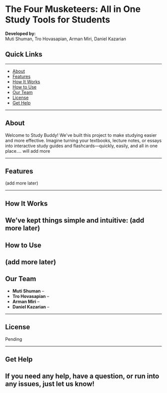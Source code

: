 # The Four Musketeers: All in One Study Tools for Students

**Developed by:**  
Muti Shuman, Tro Hovasapian, Arman Miri, Daniel Kazarian

## Quick Links
-------------------------------
- [About](#about)
- [Features](#features)
- [How It Works](#how-it-works)
- [How to Use](#how-to-use)
- [Our Team](#our-team)
- [License](#license)
- [Get Help](#get-help)
-------------------------------
## About

Welcome to Study Buddy! We've built this project to make studying easier and more effective. Imagine turning your textbooks, lecture notes, or essays into interactive study guides and flashcards—quickly, easily, and all in one place.... will add more

---

## Features
(add more later)

---

## How It Works

We’ve kept things simple and intuitive:
(add more later)
---

## How to Use
(add more later)
---

## Our Team

- **Muti Shuman** –
- **Tro Hovasapian** –
- **Arman Miri** –
- **Daniel Kazarian** –

---

## License

Pending

---

## Get Help

If you need any help, have a question, or run into any issues, just let us know!
---

